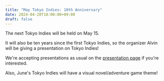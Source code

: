 ```yaml
---
title: "May Tokyo Indies: 10th Anniversary"
date: 2024-04-20T18:00:00+09:00
draft: false
---
```


The next Tokyo Indies will be held on May 15.

It will also be ten years since the first Tokyo Indies, so the organizer Alvin will be giving a presentation on Tokyo Indies!

We're accepting presentations as usual on the [presentation page](/en/present) if you're interested.

Also, June's Tokyo Indies will have a visual novel/adventure game theme!
